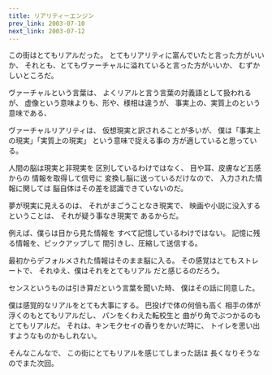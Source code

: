 ```yaml
---
title: リアリティーエンジン
prev_link: 2003-07-10
next_link: 2003-07-12
---
```

この街はとてもリアルだった。
とてもリアリティに富んでいたと言った方がいいか、
それとも、とてもヴァーチャルに溢れていると言った方がいいか、
むずかしいところだ。

ヴァーチャルという言葉は、
よくリアルと言う言葉の対義語として扱われるが、
虚像という意味よりも、形や、様相は違うが、
事実上の、実質上のという意味である、

ヴァーチャルリアリティは、
仮想現実と訳されることが多いが、
僕は「事実上の現実」「実質上の現実」
という意味で捉える事の
方が適していると思っている。

人間の脳は現実と非現実を
区別しているわけではなく、
目や耳、皮膚など五感からの
情報を取得して信号に
変換し脳に送っているだけなので、
入力された情報に関しては
脳自体はその差を認識できていないのだ。

夢が現実に見えるのは、
それがまごうことなき現実で、
映画や小説に没入するということは、
それが疑う事なき現実で
あるからだ。

例えば、僕らは目から見た情報を
すべて記憶しているわけではない。
記憶に残る情報を、ピックアップして
間引きし、圧縮して送信する。

最初からデフォルメされた情報はそのまま脳に入る。
その感覚はとてもストレートで、
それゆえ、僕はそれをとてもリアル
だと感じるのだろう。

センスというものは引き算だという言葉を聞いた時、
僕はその話に同意した。

僕は感覚的なリアルをとても大事にする。
巴投げで体の何倍も高く
相手の体が浮くのもとてもリアルだし、
パンをくわえた転校生と
曲がり角でぶつかるのもとてもリアルだ。
それは、キンモクセイの香りをかいだ時に、
トイレを思い出すようなものかもしれない。

そんなこんなで、
この街にとてもリアルを感じてしまった話は
長くなりそうなのでまた次回。
